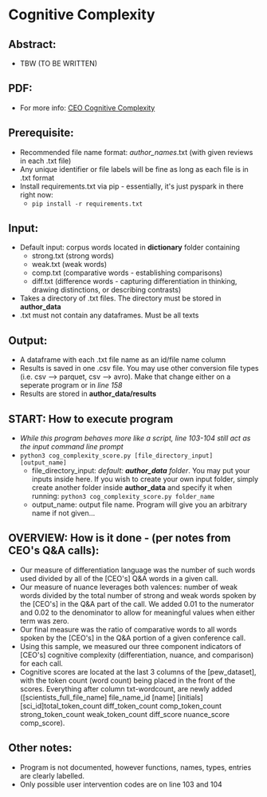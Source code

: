 # Cognitive Complexity 

## Abstract:
- TBW (TO BE WRITTEN)

## PDF: 
- For more info: [CEO Cognitive Complexity](ceo_cog_complexity.pdf)

## Prerequisite:
- Recommended file name format: _author_names_.txt (with given reviews in each .txt file)
- Any unique identifier or file labels will be fine as long as each file is in .txt format
- Install requirements.txt via pip - essentially, it's just pyspark in there right now:
    - `pip install -r requirements.txt`

## Input:
- Default input: corpus words located in **dictionary** folder containing
    - strong.txt (strong words)
    - weak.txt (weak words)
    - comp.txt (comparative words - establishing comparisons)
    - diff.txt (difference words - capturing differentiation in thinking, drawing distinctions, or describing contrasts)
- Takes a directory of .txt files. The directory must be stored in **author_data**
- .txt must not contain any dataframes. Must be all texts

## Output:
- A dataframe with each .txt file name as an id/file name column 
- Results is saved in one .csv file. You may use other conversion file types (i.e. csv --> parquet, csv --> avro). Make that change either on a seperate program or in _line 158_
- Results are stored in **author_data/results**

## START: How to execute program 
- _While this program behaves more like a script, line 103-104 still act as the input command line prompt_
- `python3 cog_complexity_score.py [file_directory_input] [output_name]`
    - file_directory_input: _default: **author\_data** folder_. You may put your inputs inside here. If you wish to create your own input folder, simply create another folder inside **author_data** and specify it when running: `python3 cog_complexity_score.py folder_name`
    - output_name: output file name. Program will give you an arbitrary name if not given...


## OVERVIEW: How is it done - (per notes from CEO's Q&A calls):
- Our measure of differentiation language was the number of such words used divided by all of the [CEO's] Q&A words in a given call.
- Our measure of nuance leverages both valences: number of weak words divided by the total number of strong and weak words spoken by the [CEO's] in the Q&A part of the call. We added 0.01 to the numerator and 0.02 to the denominator to allow for meaningful values when either term was zero.
- Our final measure was the ratio of comparative words to all words spoken by the [CEO's] in the Q&A portion of a given conference call.
- Using this sample, we measured our three component indicators of [CEO's] cognitive complexity (differentiation, nuance, and comparison) for each call.
- Cognitive scores are located at the last 3 columns of the [pew_dataset], with the token count (word count) being placed in the front of the scores. Everything after column txt-wordcount, are newly added ([scientists_full_file_name]	file_name_id	[name]	[initials]	[sci_id]total_token_count	diff_token_count	comp_token_count	strong_token_count	weak_token_count	diff_score	nuance_score	comp_score).


## Other notes:
- Program is not documented, however functions, names, types, entries are clearly labelled. 
- Only possible user intervention codes are on line 103 and 104